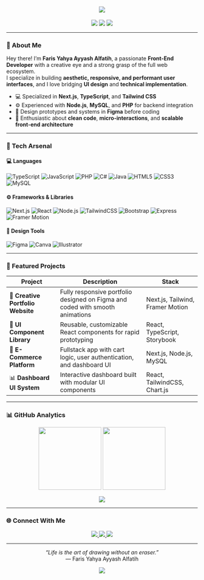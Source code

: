 <h1 align="center">
  <img src="https://readme-typing-svg.herokuapp.com?font=Poppins&size=28&duration=3000&pause=1000&color=38BDF8&center=true&vCenter=true&width=550&lines=Hi%2C+I'm+Faris+👋;Front-End+Developer+%26+UI%2FUX+Designer;Full-Stack+Capable+with+Creative+Vision;Welcome+to+my+GitHub!">
</h1>

<p align="center">
  <img src="https://img.shields.io/badge/Role-Front--End%20Developer-blue?style=flat-square"/>
  <img src="https://img.shields.io/badge/Also-Full--Stack%20Ready-00BFFF?style=flat-square"/>
  <img src="https://img.shields.io/badge/Design-Figma-orange?style=flat-square"/>
</p>

---

### 🎨 About Me  

Hey there! I’m **Faris Yahya Ayyash Alfatih**, a passionate **Front-End Developer** with a creative eye and a strong grasp of the full web ecosystem.  
I specialize in building **aesthetic, responsive, and performant user interfaces**, and I love bridging **UI design** and **technical implementation**.  

- 💻 Specialized in **Next.js**, **TypeScript**, and **Tailwind CSS**  
- ⚙️ Experienced with **Node.js**, **MySQL**, and **PHP** for backend integration  
- 🎨 Design prototypes and systems in **Figma** before coding  
- 🌈 Enthusiastic about **clean code**, **micro-interactions**, and **scalable front-end architecture**

---

### 🧠 Tech Arsenal  

#### 💻 Languages
![TypeScript](https://img.shields.io/badge/TypeScript-3178C6?style=for-the-badge&logo=typescript&logoColor=white)
![JavaScript](https://img.shields.io/badge/JavaScript-F7DF1E?style=for-the-badge&logo=javascript&logoColor=black)
![PHP](https://img.shields.io/badge/PHP-777BB4?style=for-the-badge&logo=php&logoColor=white)
![C#](https://img.shields.io/badge/C%23-239120?style=for-the-badge&logo=c-sharp&logoColor=white)
![Java](https://img.shields.io/badge/Java-ED8B00?style=for-the-badge&logo=openjdk&logoColor=white)
![HTML5](https://img.shields.io/badge/HTML5-E34F26?style=for-the-badge&logo=html5&logoColor=white)
![CSS3](https://img.shields.io/badge/CSS3-1572B6?style=for-the-badge&logo=css3&logoColor=white)
![MySQL](https://img.shields.io/badge/MySQL-4479A1?style=for-the-badge&logo=mysql&logoColor=white)

#### ⚙️ Frameworks & Libraries
![Next.js](https://img.shields.io/badge/Next.js-000000?style=for-the-badge&logo=nextdotjs&logoColor=white)
![React](https://img.shields.io/badge/React-20232A?style=for-the-badge&logo=react&logoColor=61DAFB)
![Node.js](https://img.shields.io/badge/Node.js-339933?style=for-the-badge&logo=node.js&logoColor=white)
![TailwindCSS](https://img.shields.io/badge/TailwindCSS-38B2AC?style=for-the-badge&logo=tailwindcss&logoColor=white)
![Bootstrap](https://img.shields.io/badge/Bootstrap-7952B3?style=for-the-badge&logo=bootstrap&logoColor=white)
![Express](https://img.shields.io/badge/Express.js-404D59?style=for-the-badge&logo=express&logoColor=white)
![Framer Motion](https://img.shields.io/badge/FramerMotion-0055FF?style=for-the-badge&logo=framer&logoColor=white)

#### 🧰 Design Tools
![Figma](https://img.shields.io/badge/Figma-F24E1E?style=for-the-badge&logo=figma&logoColor=white)
![Canva](https://img.shields.io/badge/Canva-00C4CC?style=for-the-badge&logo=canva&logoColor=white)
![Illustrator](https://img.shields.io/badge/Illustrator-FF9A00?style=for-the-badge&logo=adobe-illustrator&logoColor=white)

---

### 🧩 Featured Projects  

| Project | Description | Stack |
|----------|--------------|--------|
| 🎨 **Creative Portfolio Website** | Fully responsive portfolio designed on Figma and coded with smooth animations | Next.js, Tailwind, Framer Motion |
| 🧱 **UI Component Library** | Reusable, customizable React components for rapid prototyping | React, TypeScript, Storybook |
| 🛒 **E-Commerce Platform** | Fullstack app with cart logic, user authentication, and dashboard UI | Next.js, Node.js, MySQL |
| 📊 **Dashboard UI System** | Interactive dashboard built with modular UI components | React, TailwindCSS, Chart.js |

---

### 📊 GitHub Analytics  

<p align="center">
  <img height="165em" src="https://github-readme-stats.vercel.app/api?username=ramirezzServer&show_icons=true&theme=tokyonight&count_private=true" />
  <img height="165em" src="https://github-readme-stats.vercel.app/api/top-langs/?username=ramirezzServer&layout=compact&theme=tokyonight" />
</p>

<p align="center">
  <img src="https://github-readme-streak-stats.herokuapp.com?user=ramirezzServer&theme=tokyonight&hide_border=false" />
</p>

---

### 🌐 Connect With Me  

<p align="center">
  <a href="https://linkedin.com/in/faris-yahya-ayyash-alfatih-0a502a215/" target="_blank">
    <img src="https://img.shields.io/badge/LinkedIn-0A66C2?style=for-the-badge&logo=linkedin&logoColor=white"/>
  </a>
  <a href="https://instagram.com/rissziee/" target="_blank">
    <img src="https://img.shields.io/badge/Instagram-E4405F?style=for-the-badge&logo=instagram&logoColor=white"/>
  </a>
  <a href="mailto:faris651234@gmail.com">
    <img src="https://img.shields.io/badge/Gmail-D14836?style=for-the-badge&logo=gmail&logoColor=white"/>
  </a>
</p>

---

<p align="center">
  <i>“Life is the art of drawing without an eraser.”</i><br/>
  — Faris Yahya Ayyash Alfatih
</p>

<p align="center">
  <img src="https://capsule-render.vercel.app/api?type=waving&color=0:38BDF8,100:9333EA&height=120&section=footer"/>
</p>
